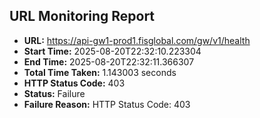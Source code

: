 ## URL Monitoring Report

- **URL:** https://api-gw1-prod1.fisglobal.com/gw/v1/health
- **Start Time:** 2025-08-20T22:32:10.223304
- **End Time:** 2025-08-20T22:32:11.366307
- **Total Time Taken:** 1.143003 seconds
- **HTTP Status Code:** 403
- **Status:** Failure
- **Failure Reason:** HTTP Status Code: 403
